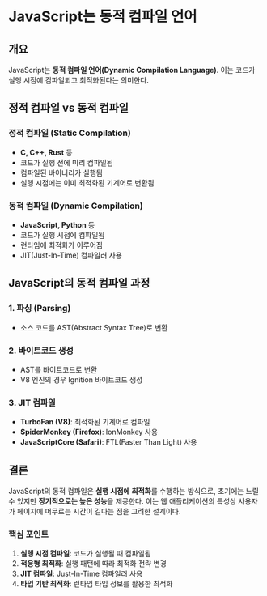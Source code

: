 # JavaScript는 동적 컴파일 언어

## 개요

JavaScript는 **동적 컴파일 언어(Dynamic Compilation Language)**. 이는 코드가 실행 시점에 컴파일되고 최적화된다는 의미한다.

## 정적 컴파일 vs 동적 컴파일

### 정적 컴파일 (Static Compilation)

- **C, C++, Rust** 등
- 코드가 실행 전에 미리 컴파일됨
- 컴파일된 바이너리가 실행됨
- 실행 시점에는 이미 최적화된 기계어로 변환됨

### 동적 컴파일 (Dynamic Compilation)

- **JavaScript, Python** 등
- 코드가 실행 시점에 컴파일됨
- 런타임에 최적화가 이루어짐
- JIT(Just-In-Time) 컴파일러 사용

## JavaScript의 동적 컴파일 과정

### 1. 파싱 (Parsing)

- 소스 코드를 AST(Abstract Syntax Tree)로 변환

### 2. 바이트코드 생성

- AST를 바이트코드로 변환
- V8 엔진의 경우 Ignition 바이트코드 생성

### 3. JIT 컴파일

- **TurboFan (V8)**: 최적화된 기계어로 컴파일
- **SpiderMonkey (Firefox)**: IonMonkey 사용
- **JavaScriptCore (Safari)**: FTL(Faster Than Light) 사용

## 결론

JavaScript의 동적 컴파일은 **실행 시점에 최적화**를 수행하는 방식으로, 초기에는 느릴 수 있지만 **장기적으로는 높은 성능**을 제공한다. 이는 웹 애플리케이션의 특성상 사용자가 페이지에 머무르는 시간이 길다는 점을 고려한 설계이다.

### 핵심 포인트

1. **실행 시점 컴파일**: 코드가 실행될 때 컴파일됨
2. **적응형 최적화**: 실행 패턴에 따라 최적화 전략 변경
3. **JIT 컴파일**: Just-In-Time 컴파일러 사용
4. **타입 기반 최적화**: 런타임 타입 정보를 활용한 최적화

